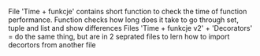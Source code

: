 File 'Time + funkcje' contains short function to check the time of function performance. Function checks how long does it take to go through set, tuple and list and show differences
Files 'Time + funkcje v2' + 'Decorators' = do the same thing, but are in 2 seprated files to lern how to import decortors from another file
